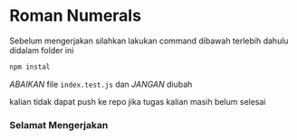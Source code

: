 # Roman Numerals

Sebelum mengerjakan silahkan lakukan command dibawah terlebih dahulu didalam folder ini

```bash
npm instal
```

_ABAIKAN_ file `index.test.js` dan _JANGAN_ diubah

kalian tidak dapat push ke repo jika tugas kalian masih belum selesai

### Selamat Mengerjakan
